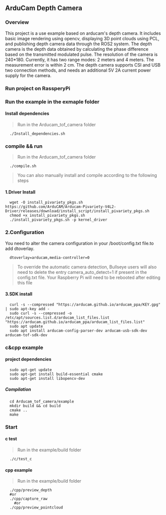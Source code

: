 ## ArduCam Depth Camera 
### Overview
This project is a use example based on arducam's depth camera. It includes basic image rendering using opencv, displaying 3D point clouds using PCL, and publishing depth camera data through the ROS2 system.
The depth camera is the depth data obtained by calculating the phase difference based on the transmitted modulated pulse. The resolution of the camera is 240*180. Currently, it has two range modes: 2 meters and 4 meters. The measurement error is within 2 cm.
The depth camera supports CSI and USB two connection methods, and needs an additional 5V 2A current power supply for the camera.
### Run project on RassperyPi
### Run the example in the exmaple folder
#### Install dependencies
> Run in the Arducam_tof_camera folder
```Shell
  ./Install_dependencies.sh
```
### compile && run
> Run in the Arducam_tof_camera folder
```Shell
  ./compile.sh
```
> You can also manually install and compile according to the following steps
#### 1.Driver Install
```Shell
  wget -O install_pivariety_pkgs.sh https://github.com/ArduCAM/Arducam-Pivariety-V4L2-Driver/releases/download/install_script/install_pivariety_pkgs.sh
  chmod +x install_pivariety_pkgs.sh
  ./install_pivariety_pkgs.sh -p kernel_driver
```
### 2.Configuration
You need to alter the camera configuration in your /boot/config.txt file.to add dtoverlay.
```Shell
  dtoverlay=arducam,media-controller=0
```
> To override the automatic camera detection, Bullseye users will also need to delete the entry camera_auto_detect=1 if present in the config.txt file. Your Raspberry Pi will need to be rebooted after editing this file
#### 3.SDK install
```Shell
  curl -s --compressed "https://arducam.github.io/arducam_ppa/KEY.gpg" | sudo apt-key add -
  sudo curl -s --compressed -o /etc/apt/sources.list.d/arducam_list_files.list "https://arducam.github.io/arducam_ppa/arducam_list_files.list"
  sudo apt update
  sudo apt install arducam-config-parser-dev arducam-usb-sdk-dev arducam-tof-sdk-dev
```
### c&cpp example
#### project dependencies
```Shell
  sudo apt-get update
  sudo apt-get install build-essential cmake 
  sudo apt-get install libopencv-dev
```
##### Compilation
```Shell
  cd Arducam_tof_camera/example
  mkdir build && cd build
  cmake ..
  make
```
### Start
#### c test
> Run in the example/build folder
```Shell
  ./c/test_c
```
#### cpp example
> Run in the example/build folder
```Shell
  ./cpp/preview_depth
  #or
  ./cpp/capture_raw
    #or
  ./cpp/preview_pointcloud
```
